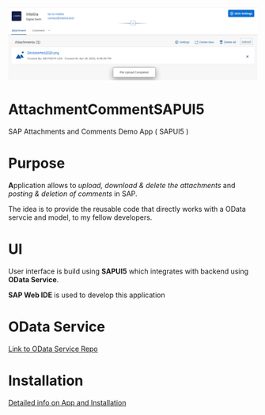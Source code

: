 ![Image](/images/AttachmentCommentDemo.jpg)
# AttachmentCommentSAPUI5
SAP Attachments and Comments Demo App ( SAPUI5 )

# Purpose
**A**pplication allows to _upload, download & delete the attachments_ and _posting & deletion of comments_ in SAP.

The idea is to provide the reusable code that directly works with a OData servcie and model, to my fellow developers.

# UI
User interface is build using **SAPUI5** which integrates with backend using **OData Service**. 

**SAP Web IDE** is used to develop this application

# OData Service
[Link to OData Service Repo ](https://github.com/intelira/AttachmentCommentODataService)

# Installation
[Detailed info on App and Installation](https://intelira.tech/2021/04/17/sapui5-app-and-odata-service-for-uploading-attachments-posting-comments-sap-open-source/)
